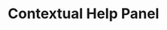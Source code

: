 ---
  id: "536"
  fieldLayoutId: "89"
  uid: "95e5d745-0c25-4d2e-89e3-e00382da21f5"
  enabled: "1"
  archived: "0"
  dateCreated: "2018-01-19 05:46:54"
  dateUpdated: "2019-05-23 23:15:47"
  siteSettingsId: "536"
  slug: "contextual-help-panel"
  siteId: "1"
  uri: "patterns/web/entry/contextual-help-panel"
  enabledForSite: "1"
  sectionId: "2"
  typeId: "2"
  authorId: "1"
  postDate: "2018-01-19 05:46:00"
  expiryDate: null
  contentId: "536"
  title: "Contextual Help Panel"
  field_allColorsComputed: null
  field_allColorsComputedIllustration: null
  field_allColorsComputedThumbnail: null
  field_appDescription: null
  field_appDescriptionSentiment: null
  field_audio: "0"
  field_authorFaq: null
  field_bgThumbPosition: "center center"
  field_body: null
  field_captureSize: null
  field_categoriesRaw: "navigability,keeping context,"
  field_categoryInPlainText: null
  field_coldThumbTransform: null
  field_colorPalette: null
  field_contributorName: null
  field_contributorUrl: null
  field_coverColor: null
  field_dominantColor: null
  field_externalContributor: "0"
  field_fetchWebsiteData: null
  field_fullName: null
  field_gfycatSource: "PoliticalFlashyFirebelliedtoad"
  field_gif: "1"
  field_gumletUrl: null
  field_gumletUrlNoPreParse: null
  field_howHelps: "<p><strong>Keeping Context <strong>and</strong> <strong>Navigability</strong></strong>.</p><p>AWS is a complex and highly technical platform. When a user is exploring or performing an action on any of its services, there's a high chance that not all the concepts presented are clear. By providing this help panel, AWS users can bring relevant disclosures and extra information that can help them to make decisions, without leaving the console or opening a new tab. </p><p>This solution also creates a more stable relationship between the consoles and their documentation. AWS users can always expect to find relevant documentation links in this reserved area.</p>"
  field_howWorks: "<p>When navigating through an AWS console, a user would likely find several foreign concepts that require extra-disclosure or explanation.<br />Understanding those concepts is required for users to set up resources and services. </p><p>The modern AWS consoles present an \"Info\" link button next to potentially abstract titles or labels. When the user clicks the info link, a panel shows up on the right side of the screen. This panel contains an explanation of the concept and extra deep links to relevant documentation.</p><p>Users can also bring up the help panel at any moment, by just clicking the question mark button located on the collapsed panel (top-right). The panel will show up the last seen rendered information, or it would show up general information about the service depending on the context and screen.</p>"
  field_iconColors: null
  field_iconComputedColors: null
  field_illustrationSource: null
  field_imagePathRaw: ""
  field_imageTextOcr: null
  field_depthArticleBody: null
  field_lpSentimentScore: null
  field_lpUrl: null
  field_mediaEmbed: null
  field_mobileId: null
  field_mobileShotSrc: null
  field_newsObject: null
  field_pageFetchJsonString: null
  field_patternSrc: "Amazon Web Services"
  field_platformRaw: "Web"
  field_qualityDescription: null
  field_rawResponse: null
  field_readingDuration: null
  field_readingDurationSeconds: null
  field_readingEaseLevel: null
  field_readingEaseScore: null
  field_references: null
  field_screenshotColors: null
  field_screenshotComputedColors: null
  field_sourceFromArchive: null
  field_strategyDescription: null
  field_thumbColors: null
  field_thumbVideoUrl: "v6bez"
  field_webDescription: null
  field_webTitle: null
  field_what: "<p>This is a solution found in the most recent Amazon Web Services console design language. It allows AWS customers to obtain contextual help and access to documentation about specific functions without leaving the console.</p>"
  root: null
  lft: null
  rgt: null
  level: null
  structureId: null
  layout: layouts/post.njk
---